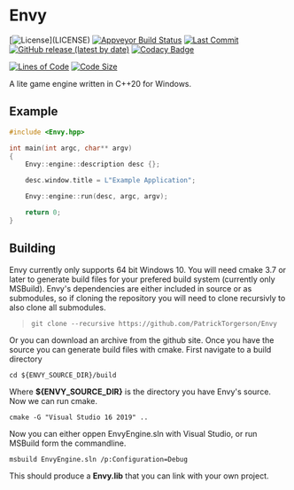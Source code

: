 # Envy

[![License](https://img.shields.io/apm/l/atomic-design-ui.svg?)](LICENSE)
[![Appveyor Build Status](https://ci.appveyor.com/api/projects/status/github/PatrickTorgerson/Envy?svg=true)](https://ci.appveyor.com/project/PatrickTorgerson/Envy)
[![Last Commit](https://img.shields.io/github/last-commit/PatrickTorgerson/Envy)](https://github.com/PatrickTorgerson/Envy/commits/main)
[![GitHub release (latest by date)](https://img.shields.io/github/v/release/PatrickTorgerson/Envy)](https://github.com/PatrickTorgerson/Envy/releases)
[![Codacy Badge](https://app.codacy.com/project/badge/Grade/ba76a4e0bbbf46b39fb04cd0b3788ce4)](https://www.codacy.com/gh/PatrickTorgerson/Envy/dashboard?utm_source=github.com&amp;utm_medium=referral&amp;utm_content=PatrickTorgerson/Envy&amp;utm_campaign=Badge_Grade)

[![Lines of Code](https://tokei.rs/b1/github.com/PatrickTorgerson/Envy?category=code)](https://github.com/PatrickTorgerson/Envy)
[![Code Size](https://img.shields.io/github/languages/code-size/PatrickTorgerson/Envy)](https://github.com/PatrickTorgerson/Envy)

A lite game engine written in C++20 for Windows.

## Example

```cpp
#include <Envy.hpp>

int main(int argc, char** argv)
{
    Envy::engine::description desc {};

    desc.window.title = L"Example Application";

    Envy::engine::run(desc, argc, argv);

    return 0;
}
```

## Building

Envy currently only supports 64 bit Windows 10.
You will need cmake 3.7 or later to generate build files for your prefered build system (currently only MSBuild).
Envy's dependencies are either included in source or as submodules, so if cloning the repository you will need to clone recursivly to also clone all submodules.

> `git clone --recursive https://github.com/PatrickTorgerson/Envy`

Or you can download an archive from the github site.
Once you have the source you can generate build files with cmake. First navigate to a build directory

`cd ${ENVY_SOURCE_DIR}/build`

Where **${ENVY_SOURCE_DIR}** is the directory you have Envy's source. Now we can run cmake.

`cmake -G "Visual Studio 16 2019" ..`

Now you can either oppen EnvyEngine.sln with Visual Studio, or run MSBuild form the commandline.

`msbuild EnvyEngine.sln /p:Configuration=Debug`

This should produce a **Envy.lib** that you can link with your own project.
